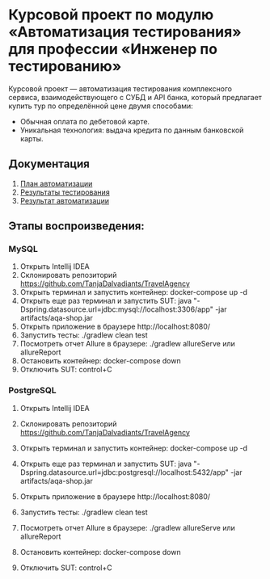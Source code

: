 # Курсовой проект по модулю «Автоматизация тестирования» для профессии «Инженер по тестированию»
Курсовой проект — автоматизация тестирования комплексного сервиса, взаимодействующего с СУБД и API банка, который предлагает купить тур по определённой цене двумя способами:

* Обычная оплата по дебетовой карте.
* Уникальная технология: выдача кредита по данным банковской карты.
## Документация 
1. [План автоматизации](https://github.com/TanjaDalvadiants/TravelAgency/blob/master/docs/Plan.md)
2. [Результаты тестирования](https://github.com/TanjaDalvadiants/TravelAgency/blob/master/docs/Report.md)
3. [Результат автоматизации](https://github.com/TanjaDalvadiants/TravelAgency/blob/master/docs/Summary.md)
## Этапы воспроизведения:
### MySQL
1. Открыть Intellij IDEA
2. Склонировать репозиторий  https://github.com/TanjaDalvadiants/TravelAgency
3. Открыть терминал и запустить контейнер: docker-compose up -d
4. Открыть еще раз терминал и запустить SUT: java "-Dspring.datasource.url=jdbc:mysql://localhost:3306/app" -jar artifacts/aqa-shop.jar
5. Открыть приложение в браузере http://localhost:8080/
6. Запустить тесты: ./gradlew clean test
7. Посмотреть отчет Allure в браузере: ./gradlew allureServe или allureReport
8. Остановить контейнер: docker-compose down
9. Отключить SUT: control+C
### PostgreSQL
1. Открыть Intellij IDEA
2. Склонировать репозиторий  https://github.com/TanjaDalvadiants/TravelAgency
3. Открыть терминал и запустить контейнер: docker-compose up -d

4. Открыть еще раз терминал и запустить SUT: java "-Dspring.datasource.url=jdbc:postgresql://localhost:5432/app" -jar artifacts/aqa-shop.jar
5. Открыть приложение в браузере http://localhost:8080/
6. Запустить тесты: ./gradlew clean test
7. Посмотреть отчет Allure в браузере: ./gradlew allureServe или allureReport
8. Остановить контейнер: docker-compose down
9. Отключить SUT: control+C